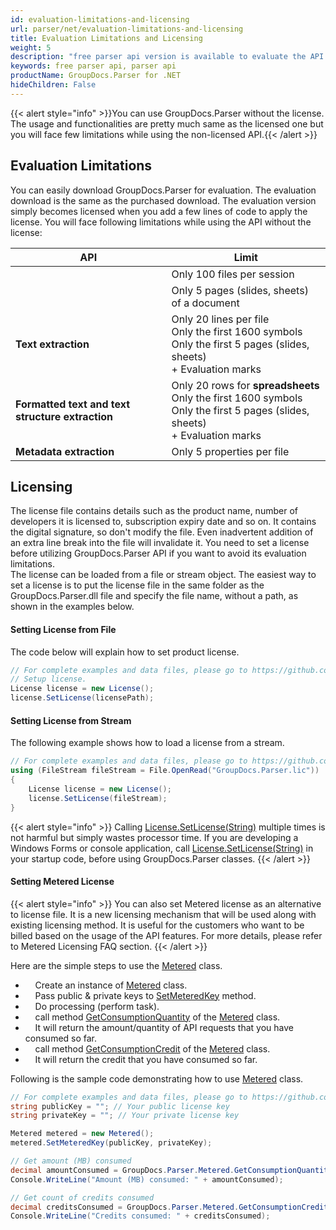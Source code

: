 ```yaml
---
id: evaluation-limitations-and-licensing
url: parser/net/evaluation-limitations-and-licensing
title: Evaluation Limitations and Licensing
weight: 5
description: "free parser api version is available to evaluate the API which will be similar as licensed but with few limitations."
keywords: free parser api, parser api
productName: GroupDocs.Parser for .NET
hideChildren: False
---
```

  
  

{{< alert style="info" >}}You can use GroupDocs.Parser without the license. The usage and functionalities are pretty much same as the licensed one but you will face few limitations while using the non-licensed API.{{< /alert >}}

## Evaluation Limitations

  
You can easily download GroupDocs.Parser for evaluation. The evaluation download is the same as the purchased download. The evaluation version simply becomes licensed when you add a few lines of code to apply the license. You will face following limitations while using the API without the license:    
  

| API | Limit |
| --- | --- |
|   | Only 100 files per session |
|   | Only 5 pages (slides, sheets) of a document |
| **Text extraction** | Only 20 lines per file<br/>Only the first 1600 symbols <br/>Only the first 5 pages (slides, sheets)<br/>\+ Evaluation marks |
| **Formatted text and text structure extraction** | Only 20 rows for **spreadsheets**<br/>Only the first 1600 symbols<br/>Only the first 5 pages (slides, sheets)<br/>\+ Evaluation marks |
| **Metadata extraction** | Only 5 properties per file |

## Licensing

The license file contains details such as the product name, number of developers it is licensed to, subscription expiry date and so on. It contains the digital signature, so don't modify the file. Even inadvertent addition of an extra line break into the file will invalidate it. You need to set a license before utilizing GroupDocs.Parser API if you want to avoid its evaluation limitations.  
The license can be loaded from a file or stream object. The easiest way to set a license is to put the license file in the same folder as the GroupDocs.Parser.dll file and specify the file name, without a path, as shown in the examples below.

#### Setting License from File

The code below will explain how to set product license.  
  

```csharp
// For complete examples and data files, please go to https://github.com/groupdocs-parser/GroupDocs.Parser-for-.NET
// Setup license.
License license = new License();
license.SetLicense(licensePath);
```

#### Setting License from Stream

The following example shows how to load a license from a stream.  
  

```csharp
// For complete examples and data files, please go to https://github.com/groupdocs-parser/GroupDocs.Parser-for-.NET
using (FileStream fileStream = File.OpenRead("GroupDocs.Parser.lic"))
{
    License license = new License();
    license.SetLicense(fileStream);
}
```
{{< alert style="info" >}}
Calling [License.SetLicense(String)](https://reference.groupdocs.com/net/parser/groupdocs.parser.license/setlicense/methods/1) multiple times is not harmful but simply wastes processor time. If you are developing a Windows Forms or console application, call [License.SetLicense(String)](https://reference.groupdocs.com/net/parser/groupdocs.parser.license/setlicense/methods/1) in your startup code, before using GroupDocs.Parser classes.
{{< /alert >}}
#### Setting Metered License
{{< alert style="info" >}}
You can also set Metered license as an alternative to license file. It is a new licensing mechanism that will be used along with existing licensing method. It is useful for the customers who want to be billed based on the usage of the API features. For more details, please refer to Metered Licensing FAQ section.
{{< /alert >}}
  
Here are the simple steps to use the [Metered](https://reference.groupdocs.com/net/parser/groupdocs.parser/metered) class.
*       Create an instance of [Metered](https://reference.groupdocs.com/net/parser/groupdocs.parser/metered) class.
*       Pass public & private keys to [SetMeteredKey](https://reference.groupdocs.com/net/parser/groupdocs.parser/metered/methods/setmeteredkey) method.
*       Do processing (perform task).
*       call method [GetConsumptionQuantity](https://reference.groupdocs.com/net/parser/groupdocs.parser/metered/methods/getconsumptionquantity) of the [Metered](https://reference.groupdocs.com/net/parser/groupdocs.parser/metered) class.
*       It will return the amount/quantity of API requests that you have consumed so far.
*       call method [GetConsumptionCredit](https://reference.groupdocs.com/net/parser/groupdocs.parser/metered/methods/getconsumptioncredit) of the [Metered](https://reference.groupdocs.com/net/parser/groupdocs.parser/metered) class.
*       It will return the credit that you have consumed so far.

  
Following is the sample code demonstrating how to use [Metered](https://reference.groupdocs.com/net/parser/groupdocs.parser/metered) class.

```csharp
// For complete examples and data files, please go to https://github.com/groupdocs-parser/GroupDocs.Parser-for-.NET
string publicKey = ""; // Your public license key
string privateKey = ""; // Your private license key

Metered metered = new Metered();
metered.SetMeteredKey(publicKey, privateKey);

// Get amount (MB) consumed
decimal amountConsumed = GroupDocs.Parser.Metered.GetConsumptionQuantity();
Console.WriteLine("Amount (MB) consumed: " + amountConsumed);

// Get count of credits consumed
decimal creditsConsumed = GroupDocs.Parser.Metered.GetConsumptionCredit();
Console.WriteLine("Credits consumed: " + creditsConsumed);
```
